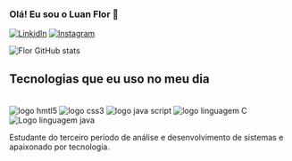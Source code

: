 ### Olá! Eu sou o Luan Flor 👋

[![LinkidIn](https://img.shields.io/badge/LinkedIn-0077B5?style=for-the-badge&logo=linkedin&logoColor=white)](https://www.linkedin.com/in/luan-flor-2287b2262)
[![Instagram](https://img.shields.io/badge/Instagram-E4405F?style=for-the-badge&logo=instagram&logoColor=white)](https://www.instagram.com/gust.flor/)

![Flor GitHub stats](https://github-readme-stats.vercel.app/api?username=Flor-Gust&show_icons=true&theme=dracula)

## Tecnologias que eu uso no meu dia

<div style="display: inline-block"><br/>
    <img align="center" alt="logo hmtl5" src="https://img.shields.io/badge/HTML5-E34F26?style=for-the-badge&logo=html5&logoColor=white">
    <img align="center" alt="logo css3" src="https://img.shields.io/badge/CSS3-1572B6?style=for-the-badge&logo=css3&logoColor=white">
    <img align="center" alt="logo java script" src="https://img.shields.io/badge/JavaScript-323330?style=for-the-badge&logo=javascript&logoColor=F7DF1E">
    <img align="center" alt="logo linguagem C" src="https://img.shields.io/badge/C-00599C?style=for-the-badge&logo=c&logoColor=white">
    <img align="center" alt="Logo linguagem java" src="https://img.shields.io/badge/Java-ED8B00?style=for-the-badge&logo=openjdk&logoColor=white">
    
</div><br/>


Estudante do terceiro período de análise e desenvolvimento de sistemas e apaixonado por tecnologia.

